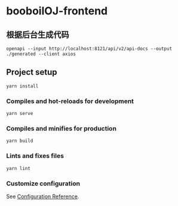 # booboilOJ-frontend

## 根据后台生成代码

```shell
openapi --input http://localhost:8121/api/v2/api-docs --output ./generated --client axios
```

## Project setup

```
yarn install
```

### Compiles and hot-reloads for development

```
yarn serve
```

### Compiles and minifies for production

```
yarn build
```

### Lints and fixes files

```
yarn lint
```

### Customize configuration

See [Configuration Reference](https://cli.vuejs.org/config/).
